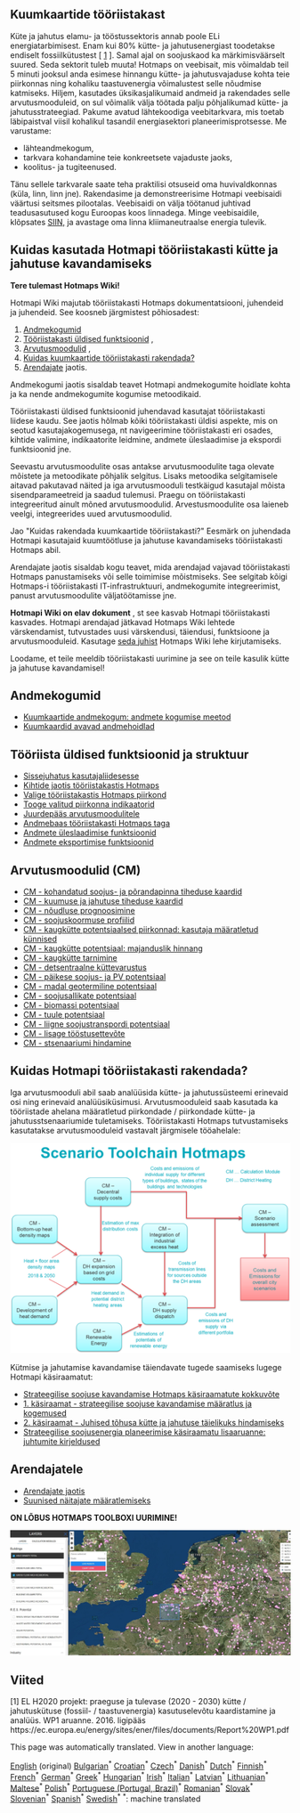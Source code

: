<h2> Kuumkaartide tööriistakast </h2><p> Küte ja jahutus elamu- ja tööstussektoris annab poole ELi energiatarbimisest. Enam kui 80% kütte- ja jahutusenergiast toodetakse endiselt fossiilkütustest [ <a href="#References">1</a> ]. Samal ajal on soojuskaod ka märkimisväärselt suured. Seda sektorit tuleb muuta! Hotmaps on veebisait, mis võimaldab teil 5 minuti jooksul anda esimese hinnangu kütte- ja jahutusvajaduse kohta teie piirkonnas ning kohaliku taastuvenergia võimalustest selle nõudmise katmiseks. Hiljem, kasutades üksikasjalikumaid andmeid ja rakendades selle arvutusmooduleid, on sul võimalik välja töötada palju põhjalikumad kütte- ja jahutusstrateegiad. Pakume avatud lähtekoodiga veebitarkvara, mis toetab läbipaistval viisil kohalikul tasandil energiasektori planeerimisprotsesse. Me varustame: </p><ul><li> lähteandmekogum, </li><li> tarkvara kohandamine teie konkreetsete vajaduste jaoks, </li><li> koolitus- ja tugiteenused. </li></ul><p> Tänu sellele tarkvarale saate teha praktilisi otsuseid oma huvivaldkonnas (küla, linn, linn jne). Rakendasime ja demonstreerisime Hotmapi veebisaidi väärtusi seitsmes pilootalas. Veebisaidi on välja töötanud juhtivad teadusasutused kogu Euroopas koos linnadega. Minge veebisaidile, klõpsates <a href="https://www.hotmaps.hevs.ch/map">SIIN,</a> ja avastage oma linna kliimaneutraalse energia tulevik. </p><h2> Kuidas kasutada Hotmapi tööriistakasti kütte ja jahutuse kavandamiseks </h2><p> <strong>Tere tulemast Hotmaps Wiki!</strong> </p><p> Hotmapi Wiki majutab tööriistakasti Hotmaps dokumentatsiooni, juhendeid ja juhendeid. See koosneb järgmistest põhiosadest: </p><ol><li> <a href="#Data-sets">Andmekogumid</a> </li><li> <a href="#General-tool-functionalities-and-structure">Tööriistakasti üldised funktsioonid</a> , </li><li> <a href="#Calculation-modules-cm">Arvutusmoodulid</a> , </li><li> <a href="#How-to-apply-Hotmaps-toolbox">Kuidas kuumkaartide tööriistakasti rakendada?</a> </li><li> <a href="#For-developers">Arendajate</a> jaotis. </li></ol><p> Andmekogumi jaotis sisaldab teavet Hotmapi andmekogumite hoidlate kohta ja ka nende andmekogumite kogumise metoodikaid. </p><p> Tööriistakasti üldised funktsioonid juhendavad kasutajat tööriistakasti liidese kaudu. See jaotis hõlmab kõiki tööriistakasti üldisi aspekte, mis on seotud kasutajakogemusega, nt navigeerimine tööriistakasti eri osades, kihtide valimine, indikaatorite leidmine, andmete üleslaadimise ja ekspordi funktsioonid jne. </p><p> Seevastu arvutusmoodulite osas antakse arvutusmoodulite taga olevate mõistete ja metoodikate põhjalik selgitus. Lisaks metoodika selgitamisele aitavad pakutavad näited ja iga arvutusmooduli testkäigud kasutajal mõista sisendparameetreid ja saadud tulemusi. Praegu on tööriistakasti integreeritud ainult mõned arvutusmoodulid. Arvestusmoodulite osa laieneb veelgi, integreerides uued arvutusmoodulid. </p><p> Jao "Kuidas rakendada kuumkaartide tööriistakasti?" Eesmärk on juhendada Hotmapi kasutajaid kuumtöötluse ja jahutuse kavandamiseks tööriistakasti Hotmaps abil. </p><p> Arendajate jaotis sisaldab kogu teavet, mida arendajad vajavad tööriistakasti Hotmaps panustamiseks või selle toimimise mõistmiseks. See selgitab kõigi Hotmaps-i tööriistakasti IT-infrastruktuuri, andmekogumite integreerimist, panust arvutusmoodulite väljatöötamisse jne. </p><p> <strong>Hotmapi Wiki on elav dokument</strong> , st see kasvab Hotmapi tööriistakasti kasvades. Hotmapi arendajad jätkavad Hotmaps Wiki lehtede värskendamist, tutvustades uusi värskendusi, täiendusi, funktsioone ja arvutusmooduleid. Kasutage <a href="https://github.com/HotMaps/hotmaps_wiki/wiki/Guidelines-for-writing-a-Hotmaps-Wiki-page">seda juhist</a> Hotmaps Wiki lehe kirjutamiseks. </p><p> Loodame, et teile meeldib tööriistakasti uurimine ja see on teile kasulik kütte ja jahutuse kavandamisel! </p><h2> Andmekogumid </h2><ul><li> <a href="et-Hotmaps-data-set-method-of-data-collection">Kuumkaartide andmekogum: andmete kogumise meetod</a> </li><li> <a href="et-Hotmaps-open-data-repositories">Kuumkaardid avavad andmehoidlad</a> </li></ul><h2> Tööriista üldised funktsioonid ja struktuur </h2><ul><li> <a href="et-Introduction-to-user-interface">Sissejuhatus kasutajaliidesesse</a> </li><li> <a href="et-Layers-section-in-the-Hotmaps-toolbox">Kihtide jaotis tööriistakastis Hotmaps</a> </li><li> <a href="et-Select-a-region-in-the-Hotmaps-toolbox">Valige tööriistakastis Hotmaps piirkond</a> </li><li> <a href="et-Retrieve-indicators-of-a-selected-area">Tooge valitud piirkonna indikaatorid</a> </li><li> <a href="et-Access-to-calculation-modules">Juurdepääs arvutusmoodulitele</a> </li><li> <a href="et-Database-behind-the-Hotmaps-toolbox">Andmebaas tööriistakasti Hotmaps taga</a> </li><li> <a href="et-Data-upload-functionalities">Andmete üleslaadimise funktsioonid</a> </li><li> <a href="et-Data-export-functionalities">Andmete eksportimise funktsioonid</a> </li></ul><h2> Arvutusmoodulid (CM) </h2><ul><li> <a href="et-CM-Customized-heat-and-floor-area-density-maps">CM - kohandatud soojus- ja põrandapinna tiheduse kaardid</a> </li><li> <a href="et-CM-Scale-heat-and-cool-density-maps">CM - kuumuse ja jahutuse tiheduse kaardid</a> </li><li> <a href="et-CM-Demand-projection">CM - nõudluse prognoosimine</a> </li><li> <a href="et-CM-Heat-load-profiles">CM - soojuskoormuse profiilid</a> </li><li> <a href="et-CM-District-heating-potential-areas-user-defined-thresholds">CM - kaugkütte potentsiaalsed piirkonnad: kasutaja määratletud künnised</a> </li><li> <a href="et-CM-District-heating-potential-economic-assessment">CM - kaugkütte potentsiaal: majanduslik hinnang</a> </li><li> <a href="et-CM-District-heating-supply-dispatch">CM - kaugkütte tarnimine</a> </li><li> <a href="et-CM-Decentral-heating-supply">CM - detsentraalne küttevarustus</a> </li><li> <a href="et-CM-Solar-thermal-and-PV-potential">CM - päikese soojus- ja PV potentsiaal</a> </li><li> <a href="et-CM-Shallow-geothermal-potential">CM - madal geotermiline potentsiaal</a> </li><li> <a href="et-CM-Heat-source-potential">CM - soojusallikate potentsiaal</a> </li><li> <a href="et-CM-Biomass-potential">CM - biomassi potentsiaal</a> </li><li> <a href="et-CM-Wind-potential">CM - tuule potentsiaal</a> </li><li> <a href="et-CM-Excess-heat-transport-potential">CM - liigne soojustranspordi potentsiaal</a> </li><li> <a href="et-CM-add-industry-plant">CM - lisage tööstusettevõte</a> </li><li> <a href="et-CM-Scenario-assessment">CM - stsenaariumi hindamine</a> </li></ul><h2> Kuidas Hotmapi tööriistakasti rakendada? </h2><p> Iga arvutusmooduli abil saab analüüsida kütte- ja jahutussüsteemi erinevaid osi ning erinevaid analüüsiküsimusi. Arvutusmooduleid saab kasutada ka tööriistade ahelana määratletud piirkondade / piirkondade kütte- ja jahutusstsenaariumide tuletamiseks. Tööriistakasti Hotmaps tutvustamiseks kasutatakse arvutusmooduleid vastavalt järgmisele tööahelale: </p><p><img alt="" src="https://github.com/HotMaps/hotmaps_wiki/blob/master/Images/Hotmaps_toolchain_2019-05-09.png"/></p><p> Kütmise ja jahutamise kavandamise täiendavate tugede saamiseks lugege Hotmapi käsiraamatut: </p><ul><li> <a href="https://www.hotmaps-project.eu/wp-content/uploads/2019/04/Summary-Hotmaps-Handbook.pdf">Strateegilise soojuse kavandamise Hotmaps käsiraamatute kokkuvõte</a> </li><li> <a href="https://vbn.aau.dk/da/publications/definition-amp-experiences-of-strategic-heat-planning">1. käsiraamat - strateegilise soojuse kavandamise määratlus ja kogemused</a> </li><li> <a href="https://vbn.aau.dk/da/publications/guidance-for-the-comprehensive-assessment-of-efficient-heating-an">2. käsiraamat - Juhised tõhusa kütte ja jahutuse täielikuks hindamiseks</a> </li><li> <a href="https://vbn.aau.dk/da/publications/appendix-report-to-the-hotmaps-handbook-for-strategic-heat-planni">Strateegilise soojusenergia planeerimise käsiraamatu lisaaruanne: juhtumite kirjeldused</a> </li></ul><h2> Arendajatele </h2><ul><li> <a href="et-Developers">Arendajate jaotis</a> </li><li> <a href="et-Guidelines-for-defining-indicators">Suunised näitajate määratlemiseks</a> </li></ul><p> <strong>ON LÕBUS HOTMAPS TOOLBOXI UURIMINE!</strong> </p><p><img alt="" src="https://github.com/HotMaps/hotmaps_wiki/blob/master/Images/Hotmaps_test.JPG"/></p><h2> Viited </h2><p> [1] EL H2020 projekt: praeguse ja tulevase (2020 - 2030) kütte / jahutuskütuse (fossiil- / taastuvenergia) kasutuselevõtu kaardistamine ja analüüs. WP1 aruanne. 2016. ligipääs https://ec.europa.eu/energy/sites/ener/files/documents/Report%20WP1.pdf </p>

This page was automatically translated. View in another language:

[English](en-Home) (original) [Bulgarian](bg-Home)<sup>\*</sup> [Croatian](hr-Home)<sup>\*</sup> [Czech](cs-Home)<sup>\*</sup> [Danish](da-Home)<sup>\*</sup> [Dutch](nl-Home)<sup>\*</sup>  [Finnish](fi-Home)<sup>\*</sup> [French](fr-Home)<sup>\*</sup> [German](de-Home)<sup>\*</sup> [Greek](el-Home)<sup>\*</sup> [Hungarian](hu-Home)<sup>\*</sup> [Irish](ga-Home)<sup>\*</sup> [Italian](it-Home)<sup>\*</sup> [Latvian](lv-Home)<sup>\*</sup> [Lithuanian](lt-Home)<sup>\*</sup> [Maltese](mt-Home)<sup>\*</sup> [Polish](pl-Home)<sup>\*</sup> [Portuguese (Portugal, Brazil)](pt-Home)<sup>\*</sup> [Romanian](ro-Home)<sup>\*</sup> [Slovak](sk-Home)<sup>\*</sup> [Slovenian](sl-Home)<sup>\*</sup> [Spanish](es-Home)<sup>\*</sup> [Swedish](sv-Home)<sup>\*</sup>
<sup>\*</sup>: machine translated
